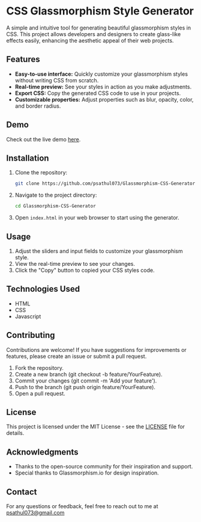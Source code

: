 # CSS Glassmorphism Style Generator

A simple and intuitive tool for generating beautiful glassmorphism styles in CSS. This project allows developers and designers to create glass-like effects easily, enhancing the aesthetic appeal of their web projects.

## Features

- **Easy-to-use interface:** Quickly customize your glassmorphism styles without writing CSS from scratch.
- **Real-time preview:** See your styles in action as you make adjustments.
- **Export CSS:** Copy the generated CSS code to use in your projects.
- **Customizable properties:** Adjust properties such as blur, opacity, color, and border radius.

## Demo

Check out the live demo [here](https://glassmorphism-css-style-generator.netlify.app/).

## Installation

1. Clone the repository:
   ```bash
   git clone https://github.com/psathul073/Glassmorphism-CSS-Generator.git
2. Navigate to the project directory:
   ```bash
   cd Glassmorphism-CSS-Generator
3. Open ``index.html`` in your web browser to start using the generator.
## Usage

1. Adjust the sliders and input fields to customize your glassmorphism style.
2. View the real-time preview to see your changes.
3. Click the "Copy" button to copied your CSS styles code.
## Technologies Used
- HTML
- CSS
- Javascript
## Contributing
Contributions are welcome! If you have suggestions for improvements or features, please create an issue or submit a pull request.

1.  Fork the repository.
2.  Create a new branch (git checkout -b feature/YourFeature).
3.  Commit your changes (git commit -m 'Add your feature').
4.  Push to the branch (git push origin feature/YourFeature).
5.  Open a pull request.
## License
This project is licensed under the MIT License - see the [LICENSE](https://github.com/psathul073/Glassmorphism-CSS-Generator/blob/main/LICENSE) file for details.

## Acknowledgments
- Thanks to the open-source community for their inspiration and support.
- Special thanks to Glassmorphism.io for design inspiration.
## Contact
For any questions or feedback, feel free to reach out to me at <psathul073@gmail.com>



